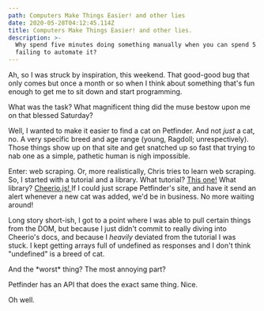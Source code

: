 ```yaml
---
path: Computers Make Things Easier! and other lies
date: 2020-05-28T04:12:45.114Z
title: Computers Make Things Easier! and other lies.
description: >-
  Why spend five minutes doing something manually when you can spend 5 hours
  failing to automate it?
---
```

Ah, so I was struck by inspiration, this weekend. That good-good bug that only comes but once a month or so when I think about something that's fun enough to get me to sit down and start programming. 

What was the task? What magnificent thing did the muse bestow upon me on that blessed Saturday?

Well, I wanted to make it easier to find a cat on Petfinder. And not _just_ a cat, no. A very specific breed and age range (young, Ragdoll; unrespectively). Those things show up on that site and get snatched up so fast that trying to nab one as a simple, pathetic human is nigh impossible. 

Enter: web scraping. Or, more realistically, Chris tries to learn web scraping. So, I started with a tutorial and a library. What tutorial? [This one!](https://www.freecodecamp.org/news/the-ultimate-guide-to-web-scraping-with-node-js-daa2027dcd3/) What library? [Cheerio.js! ](https://cheerio.js.org/) If I could just scrape Petfinder's site, and have it send an alert whenever a new cat was added, we'd be in business. No more waiting around!

Long story short-ish, I got to a point where I was able to pull certain things from the DOM, but because I just didn't commit to really diving into Cheerio's docs, and because I _heavily_ deviated from the tutorial I was stuck. I kept getting arrays full of undefined as responses and I don't think "undefined" is a breed of cat.

And the \*worst\* thing? The most annoying part? 



Petfinder has an API that does the exact same thing. Nice. 



Oh well.
